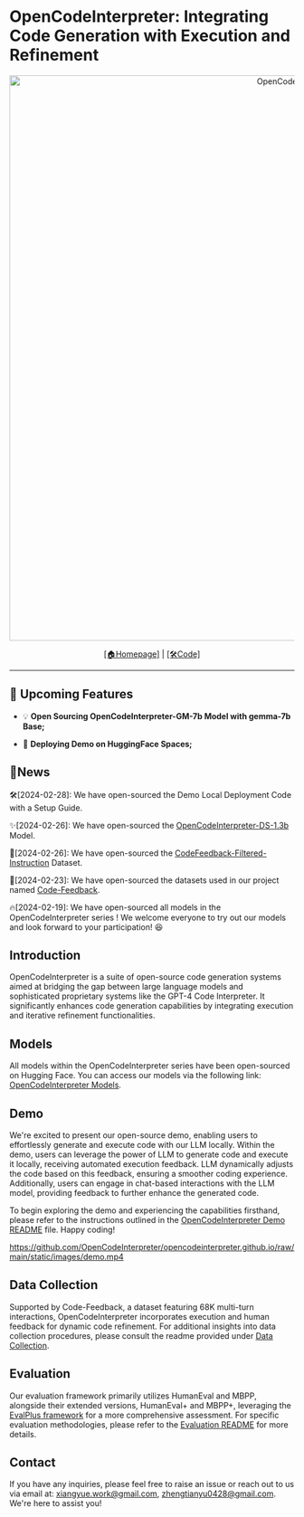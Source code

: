 # OpenCodeInterpreter: Integrating Code Generation with Execution and Refinement

<p align="center">
<img width="1000px" alt="OpenCodeInterpreter" src="https://opencodeinterpreter.github.io/static/images/figure1.png">
</p>
<p align="center">
  <a href="https://opencodeinterpreter.github.io/">[🏠Homepage]</a> 
  |
  <a href="https://github.com/OpenCodeInterpreter/OpenCodeInterpreter/">[🛠️Code]</a> 
</p>
<hr>

## 🌟 Upcoming Features

- 💡 **Open Sourcing OpenCodeInterpreter-GM-7b Model with gemma-7b Base;** 

- 🚀 **Deploying Demo on HuggingFace Spaces;** 

## 🔔News
🛠️[2024-02-28]: We have open-sourced the Demo Local Deployment Code with a Setup Guide.

✨[2024-02-26]: We have open-sourced the [OpenCodeInterpreter-DS-1.3b](https://huggingface.co/m-a-p/OpenCodeInterpreter-DS-1.3B) Model.

📘[2024-02-26]: We have open-sourced the [CodeFeedback-Filtered-Instruction](https://huggingface.co/datasets/m-a-p/CodeFeedback-Filtered-Instruction) Dataset.

🚀[2024-02-23]: We have open-sourced the datasets used in our project named [Code-Feedback](https://huggingface.co/datasets/m-a-p/Code-Feedback).

🔥[2024-02-19]: We have open-sourced all models in the OpenCodeInterpreter series ! We welcome everyone to try out our models and look forward to your participation! 😆



## Introduction
OpenCodeInterpreter is a suite of open-source code generation systems aimed at bridging the gap between large language models and sophisticated proprietary systems like the GPT-4 Code Interpreter. It significantly enhances code generation capabilities by integrating execution and iterative refinement functionalities.

## Models
All models within the OpenCodeInterpreter series have been open-sourced on Hugging Face. You can access our models via the following link: [OpenCodeInterpreter Models](https://huggingface.co/collections/m-a-p/opencodeinterpreter-65d312f6f88da990a64da456).

## Demo
We're excited to present our open-source demo, enabling users to effortlessly generate and execute code with our LLM locally. Within the demo, users can leverage the power of LLM to generate code and execute it locally, receiving automated execution feedback. LLM dynamically adjusts the code based on this feedback, ensuring a smoother coding experience. Additionally, users can engage in chat-based interactions with the LLM model, providing feedback to further enhance the generated code.

To begin exploring the demo and experiencing the capabilities firsthand, please refer to the instructions outlined in the [OpenCodeInterpreter Demo README](https://github.com/OpenCodeInterpreter/OpenCodeInterpreter/blob/main/demo/README.md) file. Happy coding!

https://github.com/OpenCodeInterpreter/opencodeinterpreter.github.io/raw/main/static/images/demo.mp4

## Data Collection
Supported by Code-Feedback, a dataset featuring 68K multi-turn interactions, OpenCodeInterpreter incorporates execution and human feedback for dynamic code refinement. 
For additional insights into data collection procedures, please consult the readme provided under [Data Collection](https://github.com/OpenCodeInterpreter/OpenCodeInterpreter/blob/main/data_collection/README.md).

## Evaluation
Our evaluation framework primarily utilizes HumanEval and MBPP, alongside their extended versions, HumanEval+ and MBPP+, leveraging the [EvalPlus framework](https://github.com/evalplus/evalplus) for a more comprehensive assessment.
For specific evaluation methodologies, please refer to the [Evaluation README](https://github.com/OpenCodeInterpreter/OpenCodeInterpreter/blob/main/evaluation/README.md) for more details.

## Contact

If you have any inquiries, please feel free to raise an issue or reach out to us via email at: xiangyue.work@gmail.com, zhengtianyu0428@gmail.com. 
We're here to assist you!
